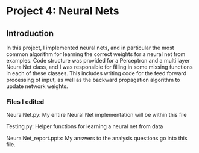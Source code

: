 # Project 4: Neural Nets

## Introduction

In this project, I implemented neural nets, and in particular the most common
algorithm for learning the correct weights for a neural net from examples. Code structure was
provided for a Perceptron and a multi layer NeuralNet class, and I was responsible for filling
in some missing functions in each of these classes. This includes writing code for the feed
forward processing of input, as well as the backward propagation algorithm to update network
weights.

### Files I edited

NeuralNet.py: My entire Neural Net implementation will be within this file

Testing.py: Helper functions for learning a neural net from data

NeuralNet_report.pptx: My answers to the analysis questions go into this file. 






